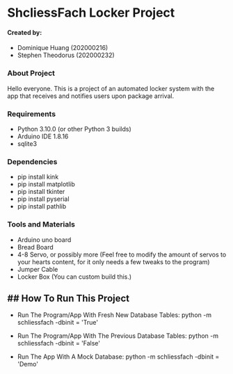 # ShcliessFach Locker Project

#### Created by:
* Dominique Huang (202000216)
* Stephen Theodorus (202000232)


### About Project
Hello everyone. This is a project of an automated locker system with the app that receives and notifies users upon package arrival.

### Requirements
* Python 3.10.0 (or other Python 3 builds)
* Arduino IDE 1.8.16
* sqlite3

### Dependencies 
* pip install kink
* pip install matplotlib
* pip install tkinter
* pip install pyserial
* pip install pathlib

### Tools and Materials
* Arduino uno board
* Bread Board 
* 4-8 Servo, or possibly more (Feel free to modify the amount of servos to your hearts content, for it only needs a few tweaks to the program)
* Jumper Cable
* Locker Box (You can custom build this.)

## ## How To Run This Project
* Run The Program/App With Fresh New Database Tables: python -m schliessfach -dbinit = 'True'

* Run The Program/App With The Previous Database Tables: python -m schliessfach -dbinit = 'False'

* Run The App With A Mock Database: python -m schliessfach -dbinit = 'Demo'
